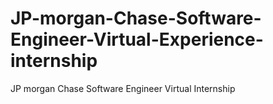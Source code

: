 # JP-morgan-Chase-Software-Engineer-Virtual-Experience-internship
JP morgan Chase Software Engineer Virtual Internship
